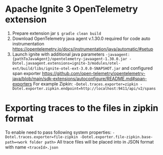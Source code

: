 # Apache Ignite 3 OpenTelemetry extension

1. Prepare extension jar
`$ gradle clean build`
2. Download OpenTelemetry java agent v.1.30.0 required for code auto instrumentation
https://opentelemetry.io/docs/instrumentation/java/automatic/#setup
3. Launch ignite with additional java parameters
`-javaagent:{pathToJavaAgent}/opentelemetry-javaagent-1.30.0.jar -Dotel.javaagent.extensions=ignite-3/modules/otel-ext/build/libs/ignite-otel-ext-3.0.0-SNAPSHOT.jar`
and configured span exporter
https://github.com/open-telemetry/opentelemetry-java/blob/main/sdk-extensions/autoconfigure/README.md#span-exporters
For example Zipkin:
`-Dotel.traces.exporter=zipkin -Dotel.exporter.zipkin.endpoint=http://localhost:9411/api/v2/spans`
   
# Exporting traces to the files in zipkin format

To enable need to pass following system properties:
`-Dotel.traces.exporter=file-zipkin -Dotel.exporter.file-zipkin.base-path=<work folder path>`
All trace files will be placed into <work folder path> in JSON format with name `<traceId>.json`
